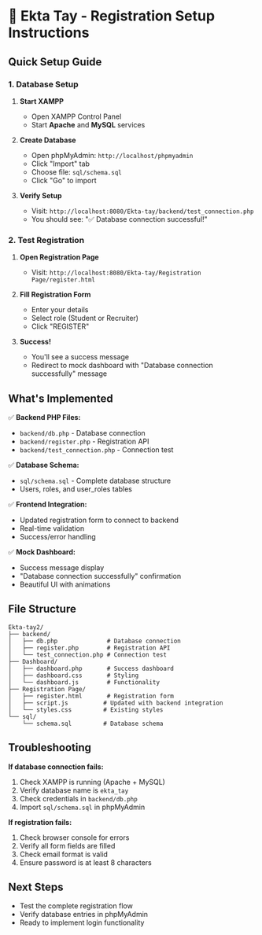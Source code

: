 # 🚀 Ekta Tay - Registration Setup Instructions

## Quick Setup Guide

### 1. Database Setup
1. **Start XAMPP**
   - Open XAMPP Control Panel
   - Start **Apache** and **MySQL** services

2. **Create Database**
   - Open phpMyAdmin: `http://localhost/phpmyadmin`
   - Click "Import" tab
   - Choose file: `sql/schema.sql`
   - Click "Go" to import

3. **Verify Setup**
   - Visit: `http://localhost:8080/Ekta-tay/backend/test_connection.php`
   - You should see: "✅ Database connection successful!"

### 2. Test Registration
1. **Open Registration Page**
   - Visit: `http://localhost:8080/Ekta-tay/Registration Page/register.html`

2. **Fill Registration Form**
   - Enter your details
   - Select role (Student or Recruiter)
   - Click "REGISTER"

3. **Success!**
   - You'll see a success message
   - Redirect to mock dashboard with "Database connection successfully" message

## What's Implemented

✅ **Backend PHP Files:**
- `backend/db.php` - Database connection
- `backend/register.php` - Registration API
- `backend/test_connection.php` - Connection test

✅ **Database Schema:**
- `sql/schema.sql` - Complete database structure
- Users, roles, and user_roles tables

✅ **Frontend Integration:**
- Updated registration form to connect to backend
- Real-time validation
- Success/error handling

✅ **Mock Dashboard:**
- Success message display
- "Database connection successfully" confirmation
- Beautiful UI with animations

## File Structure
```
Ekta-tay2/
├── backend/
│   ├── db.php              # Database connection
│   ├── register.php        # Registration API
│   └── test_connection.php # Connection test
├── Dashboard/
│   ├── dashboard.php       # Success dashboard
│   ├── dashboard.css       # Styling
│   └── dashboard.js        # Functionality
├── Registration Page/
│   ├── register.html       # Registration form
│   ├── script.js          # Updated with backend integration
│   └── styles.css         # Existing styles
└── sql/
    └── schema.sql         # Database schema
```

## Troubleshooting

**If database connection fails:**
1. Check XAMPP is running (Apache + MySQL)
2. Verify database name is `ekta_tay`
3. Check credentials in `backend/db.php`
4. Import `sql/schema.sql` in phpMyAdmin

**If registration fails:**
1. Check browser console for errors
2. Verify all form fields are filled
3. Check email format is valid
4. Ensure password is at least 8 characters

## Next Steps
- Test the complete registration flow
- Verify database entries in phpMyAdmin
- Ready to implement login functionality
